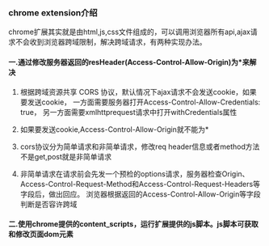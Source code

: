 ### chrome extension介绍
chrome扩展其实就是由html,js,css文件组成的，可以调用浏览器所有api,ajax请求不会收到浏览器跨域限制，解决跨域请求，有两种实现办法。

#### 一.通过修改服务器返回的resHeader(Access-Control-Allow-Origin)为*来解决

1. 根据跨域资源共享 CORS 协议，默认情况下ajax请求不会发送cookie，如果要发送cookie，
一方面需要服务器打开Access-Control-Allow-Credentials: true，
另一方面需要xmlhttprequest请求中打开withCredentials属性

2. 如果要发送cookie,Access-Control-Allow-Origin就不能为*

3. cors协议分为简单请求和非简单请求，修改req header信息或者method方法不是get,post就是非简单请求

4. 非简单请求在请求前会先发一个预检的options请求，服务器检查Origin、Access-Control-Request-Method和Access-Control-Request-Headers等字段后，做出回应。
浏览器根据返回的Access-Control-Allow-Origin等字段判断是否容许跨域


#### 二.使用chrome提供的content_scripts，运行扩展提供的js脚本。js脚本可获取和修改页面dom元素

